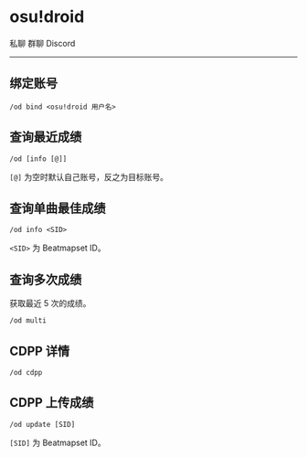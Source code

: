 # osu!droid
<span class="span-friend">私聊</span>
<span class="span-group">群聊</span>
<span class="span-discord">Discord</span>

---

## 绑定账号
```
/od bind <osu!droid 用户名>
```

## 查询最近成绩
```
/od [info [@]]
```
`[@]` 为空时默认自己账号，反之为目标账号。

## 查询单曲最佳成绩
```
/od info <SID>
```
`<SID>` 为 Beatmapset ID。

## 查询多次成绩
获取最近 5 次的成绩。
```
/od multi
```

## CDPP 详情
```
/od cdpp
```

## CDPP 上传成绩
```
/od update [SID]
```
`[SID]` 为 Beatmapset ID。